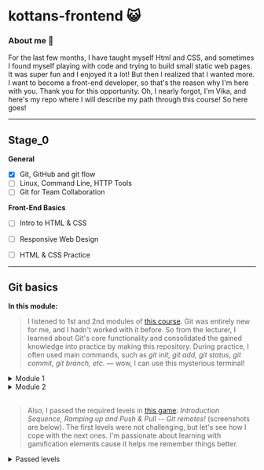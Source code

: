 # kottans-frontend :smiley_cat:
### About me :raising_hand:
For the last few months, I have taught myself Html and CSS, and sometimes I found myself playing with code and trying to build small static web pages. It was super fun and I enjoyed it a lot! But then I realized that I wanted more. I want to become a front-end developer, so that's the reason why I'm here with you. Thank you for this opportunity.
Oh, I nearly forgot, I'm Vika, and here's my repo where I will describe my path through this course! So here goes!
___
## Stage_0
**General**
- [x]  Git, GitHub and git flow
- [ ]  Linux, Command Line, HTTP Tools
- [ ]  Git for Team Collaboration

**Front-End Basics**
- [ ]  Intro to HTML & CSS
- [ ]  Responsive Web Design
- [ ]  HTML & CSS Practice


___

## Git basics
**In this module:**

>I listened to 1st and 2nd modules of [this course](https://www.coursera.org/learn/introduction-git-github). Git was entirely new for me, and I hadn't worked with it before. So from the lecturer, I learned about Git's core functionality and consolidated the gained knowledge into practice by making this repository. During practice, I often used main commands, such as *git init, git add, git status, git commit, git branch, etc.* — wow, I can use this mysterious terminal! 

<details>
  <summary>Module 1</summary>
    <img src="tasks_git_basic\coursera_git_week1.png">
</details>

<details>
  <summary>Module 2</summary>
    <img src="tasks_git_basic\coursera_git_week2.png">
</details>
<br>

>Also, I passed the required levels in [this game](https://learngitbranching.js.org/): *Introduction Sequence, Ramping up and Push & Pull -- Git remotes!* (screenshots are below). The first levels were not challenging, but let's see how I cope with the next ones. I'm passionate about learning with gamification elements cause it helps me remember things better.

<details>
  <summary>Passed levels</summary>
    <img src="tasks_git_basic\main.png">
    <img src="tasks_git_basic\remote.png">
</details>


